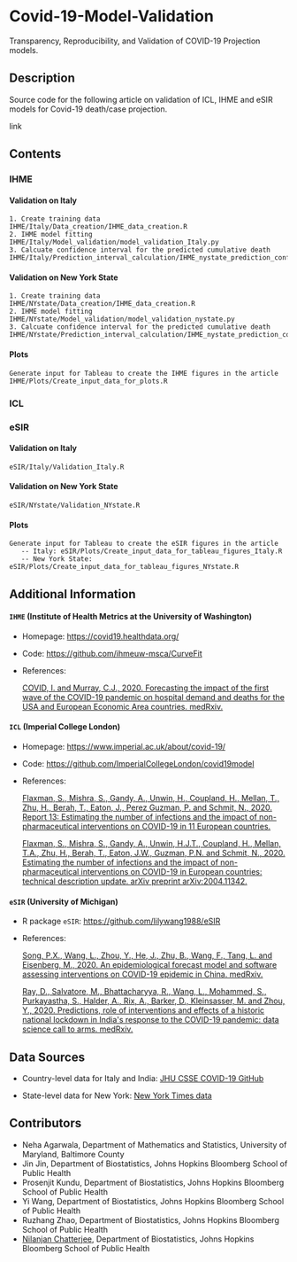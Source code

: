 # Covid-19-Model-Validation
Transparency, Reproducibility, and Validation of COVID-19 Projection models.


## Description
Source code for the following article on validation of ICL, IHME and eSIR models for Covid-19 death/case projection.

link


## Contents

### IHME

####   Validation on Italy
    1. Create training data   IHME/Italy/Data_creation/IHME_data_creation.R
    2. IHME model fitting   IHME/Italy/Model_validation/model_validation_Italy.py
    3. Calcuate confidence interval for the predicted cumulative death   IHME/Italy/Prediction_interval_calculation/IHME_nystate_prediction_confidence_interval_Italy.R  

####   Validation on New York State
    1. Create training data   IHME/NYstate/Data_creation/IHME_data_creation.R
    2. IHME model fitting   IHME/NYstate/Model_validation/model_validation_nystate.py
    3. Calcuate confidence interval for the predicted cumulative death   IHME/NYstate/Prediction_interval_calculation/IHME_nystate_prediction_confidence_interval_NY.R 

####   Plots
    Generate input for Tableau to create the IHME figures in the article   IHME/Plots/Create_input_data_for_plots.R  



### ICL




### eSIR

####   Validation on Italy
    eSIR/Italy/Validation_Italy.R

####   Validation on New York State
    eSIR/NYstate/Validation_NYstate.R

####   Plots
    Generate input for Tableau to create the eSIR figures in the article 
       -- Italy: eSIR/Plots/Create_input_data_for_tableau_figures_Italy.R
       -- New York State: eSIR/Plots/Create_input_data_for_tableau_figures_NYstate.R



## Additional Information

#### `IHME` (Institute of Health Metrics at the University of Washington) 

* Homepage: https://covid19.healthdata.org/
* Code: https://github.com/ihmeuw-msca/CurveFit
* References:

    [COVID, I. and Murray, C.J., 2020. Forecasting the impact of the first wave of the COVID-19 pandemic on hospital demand and deaths for the USA and European Economic Area countries. medRxiv.](http://www.healthdata.org/sites/default/files/files/Projects/COVID/RA_COVID-forecasting-USA-EEA_042120.pdf)



#### `ICL` (Imperial College London)

* Homepage: https://www.imperial.ac.uk/about/covid-19/
* Code: https://github.com/ImperialCollegeLondon/covid19model
* References:

    [Flaxman, S., Mishra, S., Gandy, A., Unwin, H., Coupland, H., Mellan, T., Zhu, H., Berah, T., Eaton, J., Perez Guzman, P. and Schmit, N., 2020. Report 13: Estimating the number of infections and the impact of non-pharmaceutical interventions on COVID-19 in 11 European countries.](https://www.imperial.ac.uk/media/imperial-college/medicine/mrc-gida/2020-03-30-COVID19-Report-13.pdf)
    
    [Flaxman, S., Mishra, S., Gandy, A., Unwin, H.J.T., Coupland, H., Mellan, T.A., Zhu, H., Berah, T., Eaton, J.W., Guzman, P.N. and Schmit, N., 2020. Estimating the number of infections and the impact of non-pharmaceutical interventions on COVID-19 in European countries: technical description update. arXiv preprint arXiv:2004.11342.](https://arxiv.org/abs/2004.11342)



#### `eSIR` (University of Michigan)

* R package `eSIR`: https://github.com/lilywang1988/eSIR
* References:

    [Song, P.X., Wang, L., Zhou, Y., He, J., Zhu, B., Wang, F., Tang, L. and Eisenberg, M., 2020. An epidemiological forecast model and software assessing interventions on COVID-19 epidemic in China. medRxiv.](https://www.medrxiv.org/content/10.1101/2020.02.29.20029421v1)
    
    [Ray, D., Salvatore, M., Bhattacharyya, R., Wang, L., Mohammed, S., Purkayastha, S., Halder, A., Rix, A., Barker, D., Kleinsasser, M. and Zhou, Y., 2020. Predictions, role of interventions and effects of a historic national lockdown in India's response to the COVID-19 pandemic: data science call to arms. medRxiv.](https://www.medrxiv.org/content/10.1101/2020.04.15.20067256v1)


## Data Sources
* Country-level data for Italy and India:   [JHU CSSE COVID-19 GitHub](https://github.com/CSSEGISandData/COVID-19/tree/master/csse_covid_19_data)

* State-level data for New York:   [New York Times data](https://github.com/nytimes/covid-19-data)




## Contributors
* Neha Agarwala, Department of Mathematics and Statistics, University of Maryland, Baltimore County
* Jin Jin, Department of Biostatistics, Johns Hopkins Bloomberg School of Public Health
* Prosenjit Kundu, Department of Biostatistics, Johns Hopkins Bloomberg School of Public Health
* Yi Wang, Department of Biostatistics, Johns Hopkins Bloomberg School of Public Health
* Ruzhang Zhao, Department of Biostatistics, Johns Hopkins Bloomberg School of Public Health
* [Nilanjan Chatterjee](https://nilanjanchatterjee.org/), Department of Biostatistics, Johns Hopkins Bloomberg School of Public Health
 

